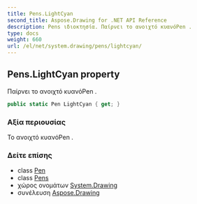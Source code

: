 ```yaml
---
title: Pens.LightCyan
second_title: Aspose.Drawing for .NET API Reference
description: Pens ιδιοκτησία. Παίρνει το ανοιχτό κυανόPen .
type: docs
weight: 660
url: /el/net/system.drawing/pens/lightcyan/
---
```

## Pens.LightCyan property

Παίρνει το ανοιχτό κυανόPen .

```csharp
public static Pen LightCyan { get; }
```

### Αξία περιουσίας

Το ανοιχτό κυανόPen .

### Δείτε επίσης

* class [Pen](../../pen/)
* class [Pens](../)
* χώρος ονομάτων [System.Drawing](../../pens/)
* συνέλευση [Aspose.Drawing](../../../)


